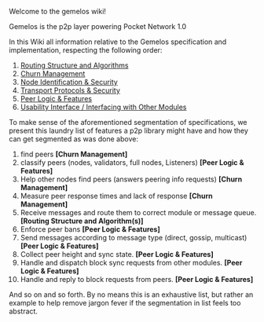 Welcome to the gemelos wiki!

Gemelos is the p2p layer powering Pocket Network 1.0

In this Wiki all information relative to the Gemelos specification and implementation, respecting the following order:

1. [Routing Structure and Algorithms](https://github.com/pokt-network/gemelos/wiki/Routing-Structure-And-Algorithms)
2. [Churn Management](https://github.com/pokt-network/gemelos/wiki/Churn-Management)
3. [Node Identification & Security](https://github.com/pokt-network/gemelos/wiki/Node-Identification-And-Security)
4. [Transport Protocols & Security](https://github.com/pokt-network/gemelos/wiki/Transport-Protocols-And-Security)
5. [Peer Logic & Features](https://github.com/pokt-network/gemelos/wiki/Peer-Logic-And-Features)
6. [Usability Interface / Interfacing with Other Modules](https://github.com/pokt-network/gemelos/wiki/Usability-Interface)

To make sense of the aforementioned segmentation of specifications, we present this laundry list of features a p2p library might have and how they can get segmented as was done above:

1. find peers **[Churn Management]**
2. classify peers (nodes, validators, full nodes, Listeners) **[Peer Logic & Features]**
3. Help other nodes find peers (answers peering info requests) **[Churn Management]**
4. Measure peer response times and lack of response **[Churn Management]**
5. Receive messages and route them to correct module or message queue. **[Routing Structure and Algorithm(s)]**
6. Enforce peer bans **[Peer Logic & Features]**
7. Send messages according to message type (direct, gossip, multicast) **[Peer Logic & Features]**
8. Collect peer height and sync state. **[Peer Logic & Features]**
9. Handle and dispatch block sync requests from other modules. **[Peer Logic & Features]**
10. Handle and reply to block requests from peers. **[Peer Logic & Features]**

And so on and so forth. By no means this is an exhaustive list, but rather an example to help remove jargon fever if the segmentation in list feels too abstract.